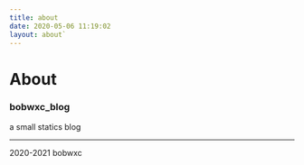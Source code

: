 ```yaml
---
title: about
date: 2020-05-06 11:19:02
layout: about`
---
```


# About

### bobwxc_blog

a small statics blog

---

2020-2021  bobwxc

